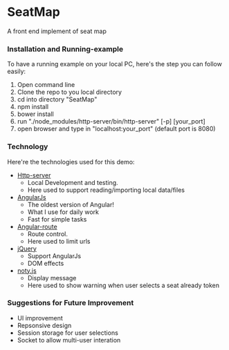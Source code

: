 # SeatMap
A front end implement of seat map



### Installation and Running-example

To have a running example on your local PC, here's the step you can follow easily:
  1. Open command line
  2. Clone the repo to you local directory
  3. cd into directory "SeatMap"
  4. npm install
  5. bower install
  6. run "./node_modules/http-server/bin/http-server" [-p] [your_port]
  7. open browser and type in "localhost:your_port"  (default port is 8080)


### Technology

Here're the technologies used for this demo:
 - [Http-server](https://www.npmjs.com/package/http-server)
   - Local Development and testing.
   - Here used to support reading/importing local data/files
 - [AngularJs](https://angularjs.org/)
   - The oldest version of Angular!
   - What I use for daily work
   - Fast for simple tasks
 - [Angular-route](https://www.npmjs.com/package/angular-route)
   - Route control.
   - Here used to limit urls
 - [jQuery](https://jquery.com/)
   - Support AngularJs
   - DOM effects 
 - [noty.js](https://ned.im/noty/?ref=readme#/)
   - Display message
   - Here used to show warning when user selects a seat already token
   
### Suggestions for Future Improvement

 - UI improvement
 - Repsonsive design
 - Session storage for user selections
 - Socket to allow multi-user interation
 
